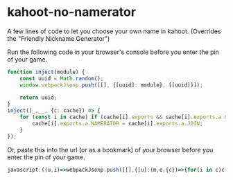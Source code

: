 # kahoot-no-namerator
A few lines of code to let you choose your own name in kahoot. (Overrides the "Friendly Nickname Generator")

Run the following code in your browser's console before you enter the pin of your game.
```js
function inject(module) {
    const uuid = Math.random();
    window.webpackJsonp.push([[], {[uuid]: module}, [[uuid]]]);
  
    return uuid;
}
inject((_,__, {c: cache}) => {
    for (const i in cache) if (cache[i].exports && cache[i].exports.a && cache[i].exports.a.NAMERATOR && cache[i].exports.a.JOIN) {
        cache[i].exports.a.NAMERATOR = cache[i].exports.a.JOIN;
    }
});
```

Or, paste this into the url (or as a bookmark) of your browser before you enter the pin of your game.
```js
javascript:((u,i)=>webpackJsonp.push([[],{[u]:(m,e,{c})=>{for(i in c)c[i].exports&&c[i].exports.a&&c[i].exports.a.NAMERATOR&&(c[i].exports.a.NAMERATOR=c[i].exports.a.JOIN)}},[[u]]]))(Math.random());
```
